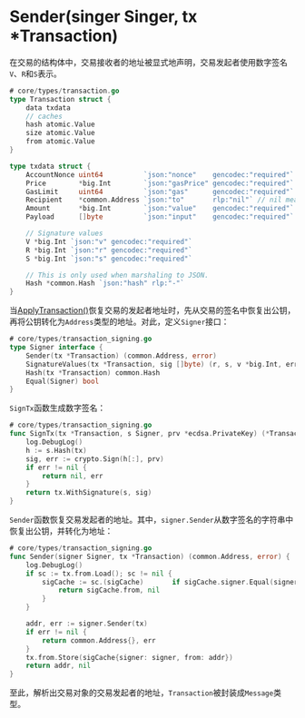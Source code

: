 # Sender(singer Singer, tx *Transaction)

在交易的结构体中，交易接收者的地址被显式地声明，交易发起者使用数字签名`V`、`R`和`S`表示。

```go
# core/types/transaction.go
type Transaction struct {
	data txdata
	// caches
	hash atomic.Value
	size atomic.Value
	from atomic.Value
}

type txdata struct {
	AccountNonce uint64          `json:"nonce"    gencodec:"required"`
	Price        *big.Int        `json:"gasPrice" gencodec:"required"`
	GasLimit     uint64          `json:"gas"      gencodec:"required"`
	Recipient    *common.Address `json:"to"       rlp:"nil"` // nil means contract creation
	Amount       *big.Int        `json:"value"    gencodec:"required"`
	Payload      []byte          `json:"input"    gencodec:"required"`

	// Signature values
	V *big.Int `json:"v" gencodec:"required"`
	R *big.Int `json:"r" gencodec:"required"`
	S *big.Int `json:"s" gencodec:"required"`

	// This is only used when marshaling to JSON.
	Hash *common.Hash `json:"hash" rlp:"-"`
}
```

当[ApplyTransaction()](./docs/applyTransaction.md#%E4%B8%80-message)恢复交易的发起者地址时，先从交易的签名中恢复出公钥，再将公钥转化为`Address`类型的地址。对此，定义`Signer`接口：

```go
# core/types/transaction_signing.go
type Signer interface {
	Sender(tx *Transaction) (common.Address, error)
	SignatureValues(tx *Transaction, sig []byte) (r, s, v *big.Int, err error)
	Hash(tx *Transaction) common.Hash
	Equal(Signer) bool
}
```

`SignTx`函数生成数字签名：

```go
# core/types/transaction_signing.go
func SignTx(tx *Transaction, s Signer, prv *ecdsa.PrivateKey) (*Transaction, error) {
	log.DebugLog()
	h := s.Hash(tx)
	sig, err := crypto.Sign(h[:], prv)
	if err != nil {
		return nil, err
	}
	return tx.WithSignature(s, sig)
}
```

`Sender`函数恢复交易发起者的地址。其中，`signer.Sender`从数字签名的字符串中恢复出公钥，并转化为地址：

```go
# core/types/transaction_signing.go
func Sender(signer Signer, tx *Transaction) (common.Address, error) {
	log.DebugLog()
	if sc := tx.from.Load(); sc != nil {
		sigCache := sc.(sigCache)		if sigCache.signer.Equal(signer) {
			return sigCache.from, nil
		}
	}

	addr, err := signer.Sender(tx)
	if err != nil {
		return common.Address{}, err
	}
	tx.from.Store(sigCache{signer: signer, from: addr})
	return addr, nil
}
```

至此，解析出交易对象的交易发起者的地址，`Transaction`被封装成`Message`类型。

